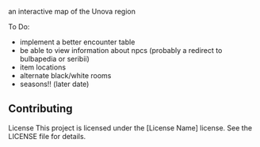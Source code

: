 an interactive map of the Unova region


To Do:
- implement a better encounter table 
- be able to view information about npcs (probably a redirect to bulbapedia or seribii)
- item locations
- alternate black/white rooms
- seasons!! (later date)

Contributing
---

License
This project is licensed under the [License Name] license. See the LICENSE file for details.
